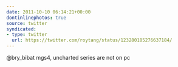 ```yaml
---
date: 2011-10-10 06:14:21+00:00
dontinlinephotos: true
source: twitter
syndicated:
- type: twitter
  url: https://twitter.com/roytang/status/123280185276637184/
---
```


@bry_bibat mgs4, uncharted series are not on pc